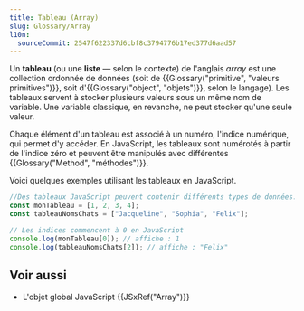 ```yaml
---
title: Tableau (Array)
slug: Glossary/Array
l10n:
  sourceCommit: 2547f622337d6cbf8c3794776b17ed377d6aad57
---
```


Un **tableau** (ou une **liste** — selon le contexte) de l'anglais <i lang="en">array</i> est une collection ordonnée de données (soit de {{Glossary("primitive", "valeurs primitives")}}, soit d'{{Glossary("object", "objets")}}, selon le langage). Les tableaux servent à stocker plusieurs valeurs sous un même nom de variable. Une variable classique, en revanche, ne peut stocker qu'une seule valeur.

Chaque élément d'un tableau est associé à un numéro, l'indice numérique, qui permet d'y accéder. En JavaScript, les tableaux sont numérotés à partir de l'indice zéro et peuvent être manipulés avec différentes {{Glossary("Method", "méthodes")}}.

Voici quelques exemples utilisant les tableaux en JavaScript.

```js
//Des tableaux JavaScript peuvent contenir différents types de données.
const monTableau = [1, 2, 3, 4];
const tableauNomsChats = ["Jacqueline", "Sophia", "Felix"];

// Les indices commencent à 0 en JavaScript
console.log(monTableau[0]); // affiche : 1
console.log(tableauNomsChats[2]); // affiche : "Felix"
```

## Voir aussi

- L'objet global JavaScript {{JSxRef("Array")}}
